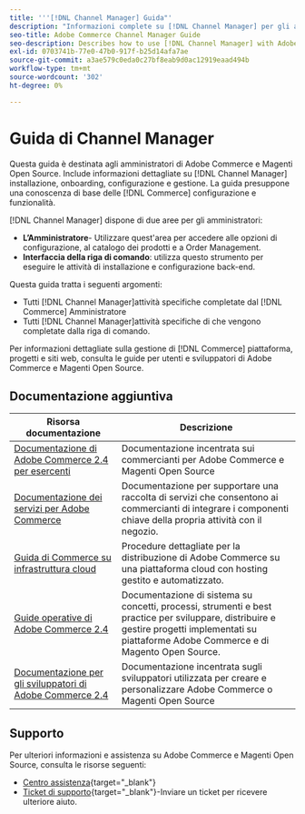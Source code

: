 ```yaml
---
title: '''[!DNL Channel Manager] Guida"'
description: "Informazioni complete su [!DNL Channel Manager] per gli amministratori di Adobe Commerce e di Magento Open Source, incluse l’installazione e l’onboarding."
seo-title: Adobe Commerce Channel Manager Guide
seo-description: Describes how to use [!DNL Channel Manager] with Adobe Commerce or Magento Open Source.
exl-id: 0703741b-77e0-47b0-917f-b25d14afa7ae
source-git-commit: a3ae579c0eda0c27bf8eab9d0ac12919eaad494b
workflow-type: tm+mt
source-wordcount: '302'
ht-degree: 0%

---
```



# Guida di Channel Manager

Questa guida è destinata agli amministratori di Adobe Commerce e Magenti Open Source. Include informazioni dettagliate su [!DNL Channel Manager] installazione, onboarding, configurazione e gestione. La guida presuppone una conoscenza di base delle [!DNL Commerce] configurazione e funzionalità.

[!DNL Channel Manager] dispone di due aree per gli amministratori:

* **L’Amministratore**- Utilizzare quest&#39;area per accedere alle opzioni di configurazione, al catalogo dei prodotti e a Order Management.
* **Interfaccia della riga di comando**: utilizza questo strumento per eseguire le attività di installazione e configurazione back-end.

Questa guida tratta i seguenti argomenti:

* Tutti [!DNL Channel Manager]attività specifiche completate dal [!DNL Commerce] Amministratore
* Tutti [!DNL Channel Manager]attività specifiche di che vengono completate dalla riga di comando.

Per informazioni dettagliate sulla gestione di [!DNL Commerce] piattaforma, progetti e siti web, consulta le guide per utenti e sviluppatori di Adobe Commerce e Magenti Open Source.

## Documentazione aggiuntiva


| Risorsa documentazione | Descrizione |
|----------------------- | ----------- |
| [Documentazione di Adobe Commerce 2.4 per esercenti](https://experienceleague.adobe.com/docs/commerce-admin/user-guides/home.html) | Documentazione incentrata sui commercianti per Adobe Commerce e Magenti Open Source |
| [Documentazione dei servizi per Adobe Commerce](https://experienceleague.adobe.com/docs/commerce-merchant-services/user-guides/home.html) | Documentazione per supportare una raccolta di servizi che consentono ai commercianti di integrare i componenti chiave della propria attività con il negozio. |
| [Guida di Commerce su infrastruttura cloud](https://experienceleague.adobe.com/docs/commerce-cloud-service/user-guide/overview.html) | Procedure dettagliate per la distribuzione di Adobe Commerce su una piattaforma cloud con hosting gestito e automatizzato. |
| [Guide operative di Adobe Commerce 2.4](https://experienceleague.adobe.com/docs/commerce-operations/operational-guides/home.html) | Documentazione di sistema su concetti, processi, strumenti e best practice per sviluppare, distribuire e gestire progetti implementati su piattaforme Adobe Commerce e di Magento Open Source. |
| [Documentazione per gli sviluppatori di Adobe Commerce 2.4](https://developer.adobe.com/commerce/docs) | Documentazione incentrata sugli sviluppatori utilizzata per creare e personalizzare Adobe Commerce o Magenti Open Source |

## Supporto

Per ulteriori informazioni e assistenza su Adobe Commerce e Magenti Open Source, consulta le risorse seguenti:

* [Centro assistenza](https://support.magento.com/hc/en-us){target="_blank"}
* [Ticket di supporto](https://support.magento.com/hc/en-us/articles/360000913794#submit-ticket){target="_blank"}-Inviare un ticket per ricevere ulteriore aiuto.
